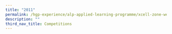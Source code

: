 ```yaml
---
title: "2011"
permalink: /hgp-experience/alp-applied-learning-programme/xcell-zone-website/competitions/2011/
description: ""
third_nav_title: Competitions
---
```

